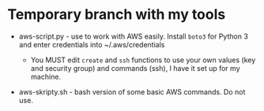 # Temporary branch with my tools

-   aws-script.py - use to work with AWS easily. Install `boto3` for Python 3 and enter credentials into ~/.aws/credentials
    - You MUST edit `create` and `ssh` functions to use your own values (key and security group) and commands (ssh), I have it set up for my machine.

- aws-skripty.sh - bash version of some basic AWS commands. Do not use.